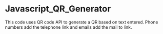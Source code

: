 # Javascript_QR_Generator
This code uses QR code API to generate a QR based on text entered. Phone numbers add the telephone link and emails add the mail to link. 
